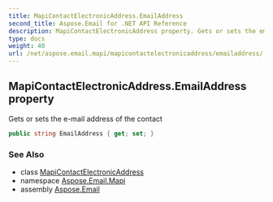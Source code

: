 ```yaml
---
title: MapiContactElectronicAddress.EmailAddress
second_title: Aspose.Email for .NET API Reference
description: MapiContactElectronicAddress property. Gets or sets the email address of the contact
type: docs
weight: 40
url: /net/aspose.email.mapi/mapicontactelectronicaddress/emailaddress/
---
```

## MapiContactElectronicAddress.EmailAddress property

Gets or sets the e-mail address of the contact

```csharp
public string EmailAddress { get; set; }
```

### See Also

* class [MapiContactElectronicAddress](../)
* namespace [Aspose.Email.Mapi](../../mapicontactelectronicaddress/)
* assembly [Aspose.Email](../../../)


